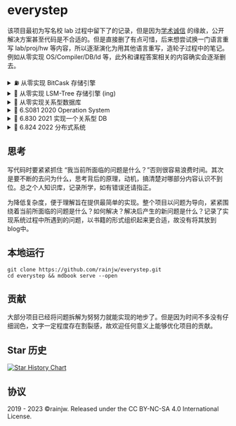 # everystep

该项目最初为写名校 lab 过程中留下了的记录，但是因为[学术诚信](http://integrity.mit.edu/)
的缘故，公开解决方案甚至代码是不合适的。但是直接删了有点可惜，后来想尝试换一门语言重写 lab/proj/hw
等内容，所以逐渐演化为用其他语言重写，造轮子过程中的笔记。例如从零实现 OS/Compiler/DB/ld 等，此外和课程答案相关的内容确实会逐渐删去。

<details>
    <summary> ⛽ 从零实现 BitCask 存储引擎 </summary>

- Part 1. 一条数据的数据编码解码过程
- Part 2. 如何使用存储引擎？
- Part 3 Set、Get 方法实现
- Part 4 删除逻辑和 Compact

</details>

<details>
    <summary> 🧊 从零实现 LSM-Tree 存储引擎 (ing) </summary>

- Part 1. 总览
- Part 2. 查询、写入过程
- Part 3. 实现
- Part 4. 优化

</details>

<details>
    <summary> 🤖 从零实现关系型数据库</summary>

- Part 1. 总览
- Part 2. 实现 Tuple
- Part 3. 实现 Page
- Part 4. 实现 HeapFile
- Part 5. 支持 int 和 string 等数据类型。
- Part 6. 实现 Catalog

</details>

<details>
    <summary> 🦄 6.S081 2020 Operation System </summary>

- Part 1. Lab util
- Part 2. Lab syscall
- Part 3. 实现 Page
- Part 4. Lab pgtbl
- Part 5. Lab trap
- Part 6. Lab cow
- Part 7. Lab thread
- Part 8. Lab lock
- Part 9. Lab fs
- Part 10. Lab mmap
- Part 11. Lab net

</details>

<details>
    <summary> 🎡 6.830 2021 实现一个关系型 DB </summary>

- Part 1. Lab 1: SimpleDB
- Part 2. Lab 2: SimpleDB Operators
- Part 3. Lab 3: Query Optimization
- Part 4. Lab 4: SimpleDB Transactions
- Part 5. Lab 5: B+ Tree Index
- Part 6. Lab 6: Rollback and Recovery

</details>


<details>
    <summary> 🎉 6.824 2022 分布式系统 </summary>
</details>

## 思考

写代码时要紧紧抓住 “我当前所面临的问题是什么？”否则很容易浪费时间。其次是要不断的去问为什么，思考背后的原理，动机，搞清楚对哪部分内容认识不到位。总之个人知识库，记录所学，如有错误还请指正。

为降低复杂度，便于理解旨在提供最简单的实现。整个项目以问题为导向，紧紧围绕着当前所面临的问题是什么？如何解决？解决后产生的新问题是什么？记录了实现系统过程中所遇到的问题，以书籍的形式组织起来更合适，故没有将其放到blog中。

## 本地运行

```
git clone https://github.com/rainjw/everystep.git
cd everystep && mdbook serve --open
```

## 贡献

大部分项目已经将问题拆解为努努力就能实现的地步了。但是因为时间不多没有仔细润色，文字一定程度存在割裂感，故欢迎任何意义上能够优化项目的贡献。

## Star 历史

[![Star History Chart](https://api.star-history.com/svg?repos=rainjw/everystep&type=Date)](https://star-history.com/#rainjw/everystep&Date)

## 协议

2019 - 2023 ©rainjw. Released under the CC BY-NC-SA 4.0 International License.
